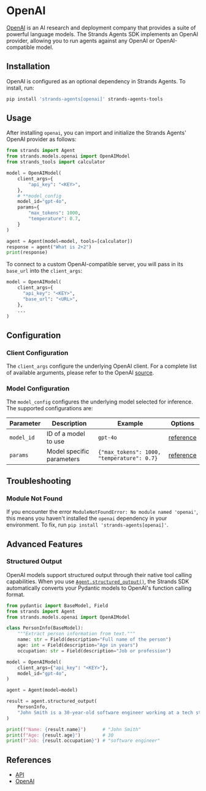 # OpenAI

[OpenAI](https://platform.openai.com/docs/overview) is an AI research and deployment company that provides a suite of powerful language models. The Strands Agents SDK implements an OpenAI provider, allowing you to run agents against any OpenAI or OpenAI-compatible model.

## Installation

OpenAI is configured as an optional dependency in Strands Agents. To install, run:

```bash
pip install 'strands-agents[openai]' strands-agents-tools
```

## Usage

After installing `openai`, you can import and initialize the Strands Agents' OpenAI provider as follows:

```python
from strands import Agent
from strands.models.openai import OpenAIModel
from strands_tools import calculator

model = OpenAIModel(
    client_args={
        "api_key": "<KEY>",
    },
    # **model_config
    model_id="gpt-4o",
    params={
        "max_tokens": 1000,
        "temperature": 0.7,
    }
)

agent = Agent(model=model, tools=[calculator])
response = agent("What is 2+2")
print(response)
```

To connect to a custom OpenAI-compatible server, you will pass in its `base_url` into the `client_args`:

```python
model = OpenAIModel(
    client_args={
      "api_key": "<KEY>",
      "base_url": "<URL>",
    },
    ...
)
```

## Configuration

### Client Configuration

The `client_args` configure the underlying OpenAI client. For a complete list of available arguments, please refer to the OpenAI [source](https://github.com/openai/openai-python).

### Model Configuration

The `model_config` configures the underlying model selected for inference. The supported configurations are:

|  Parameter | Description | Example | Options |
|------------|-------------|---------|---------|
| `model_id` | ID of a model to use | `gpt-4o` | [reference](https://platform.openai.com/docs/models)
| `params` | Model specific parameters | `{"max_tokens": 1000, "temperature": 0.7}` | [reference](https://platform.openai.com/docs/api-reference/chat/create)

## Troubleshooting

### Module Not Found

If you encounter the error `ModuleNotFoundError: No module named 'openai'`, this means you haven't installed the `openai` dependency in your environment. To fix, run `pip install 'strands-agents[openai]'`.

## Advanced Features

### Structured Output

OpenAI models support structured output through their native tool calling capabilities. When you use [`Agent.structured_output()`](../../../api-reference/agent.md#strands.agent.agent.Agent.structured_output), the Strands SDK automatically converts your Pydantic models to OpenAI's function calling format.

```python
from pydantic import BaseModel, Field
from strands import Agent
from strands.models.openai import OpenAIModel

class PersonInfo(BaseModel):
    """Extract person information from text."""
    name: str = Field(description="Full name of the person")
    age: int = Field(description="Age in years")
    occupation: str = Field(description="Job or profession")

model = OpenAIModel(
    client_args={"api_key": "<KEY>"},
    model_id="gpt-4o",
)

agent = Agent(model=model)

result = agent.structured_output(
    PersonInfo,
    "John Smith is a 30-year-old software engineer working at a tech startup."
)

print(f"Name: {result.name}")      # "John Smith"
print(f"Age: {result.age}")        # 30
print(f"Job: {result.occupation}") # "software engineer"
```

## References

- [API](../../../api-reference/models.md)
- [OpenAI](https://platform.openai.com/docs/overview)
